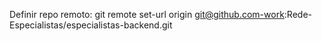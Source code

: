 Definir repo remoto:
	git remote set-url origin git@github.com-work:Rede-Especialistas/especialistas-backend.git

